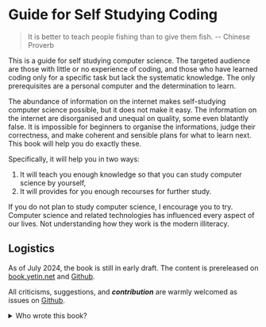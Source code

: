 # Guide for Self Studying Coding

> It is better to teach people fishing than to give them fish. -- Chinese Proverb

This is a guide for self studying computer science. 
The targeted audience are those with little or no experience of coding, and those who have learned coding only for a specific task but lack the systematic knowledge. 
The only prerequisites are a personal computer and the determination to learn.

The abundance of information on the internet makes self-studying computer science possible, but it does not make it easy.
The information on the internet are disorganised and unequal on quality, some even blatantly false. 
It is impossible for beginners to organise the informations, judge their correctness, and make coherent and sensible plans for what to learn next. 
This book will help you do exactly these. 

Specifically, it will help you in two ways: 
1. It will teach you enough knowledge so that you can study computer science by yourself,
1. It will provides for you enough recourses for further study.

If you do not plan to study computer science, I encourage you to try.
Computer science and related technologies has influenced every aspect of our lives.
Not understanding how they work is the modern illiteracy.

## Logistics

As of July 2024, the book is still in early draft. 
The content is prereleased on 
[book.yetin.net](http://book.yetin.net) and 
[Github](https://github.com/harryhanYuhao/guide_for_self_studying_programming).

All criticisms, suggestions, and __*contribution*__ are warmly welcomed
as issues on
[Github](https://github.com/harryhanYuhao/guide_for_self_studying_programming).

<details>
<summary>Who wrote this book?</summary>

This book is written by Harry Han. 
See [Github](https://github.com/harryhanYuhao/guide_for_self_studying_programming) 
and [postscript](postscript.md) for how this book was written.

</details>


